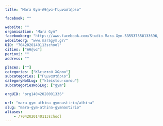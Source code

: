 ```yaml
---
title: "Mara Gym-Αθήνα-Γυμναστήριο"

facebook: ""

website: ""
organisation: "Mara Gym"
facebookorg: "https://www.facebook.com/Studio-Mara-Gym-535537550133696/"
websiteorg: "www.maragym.gr/"
UID: "7042020140113school"
cities: ["Αθήνα"]
perioxi: ""
address: ""

places: [""]
categories: ["Κλειστού Χώρου"]
subcategories: ["Γυμναστήριο"]
categoryNoSLug: ["kleistou-xorou"]
subcategoriesNoSLug: ["gym"]

orgUID: "org14042020001336"

url: "mara-gym-athina-gymnastirio/athina"
slug: "mara-gym-athina-gymnastirio"
aliases:
    - /7042020140113school
---
```





